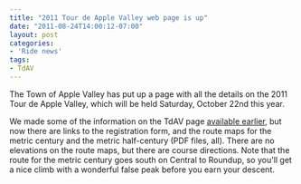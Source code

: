 ```yaml
---
title: "2011 Tour de Apple Valley web page is up"
date: "2011-08-24T14:00:12-07:00"
layout: post
categories:
- 'Ride news'
tags:
- TdAV
---
```


The Town of Apple Valley has put up a page with all the details on the 2011 Tour de Apple Valley, which will be held Saturday, October 22nd this year.  
  
We made some of the information on the TdAV page [available earlier](/2011/06/15/date-set-for-2011-tour-de-apple-valley/ "Date set for 2011 Tour de Apple Valley"), but now there are links to the registration form, and the route maps for the metric century and the metric half-century (PDF files, all). There are no elevations on the route maps, but there are course directions. Note that the route for the metric century goes south on Central to Roundup, so you'll get a nice climb with a wonderful false peak before you earn your descent.